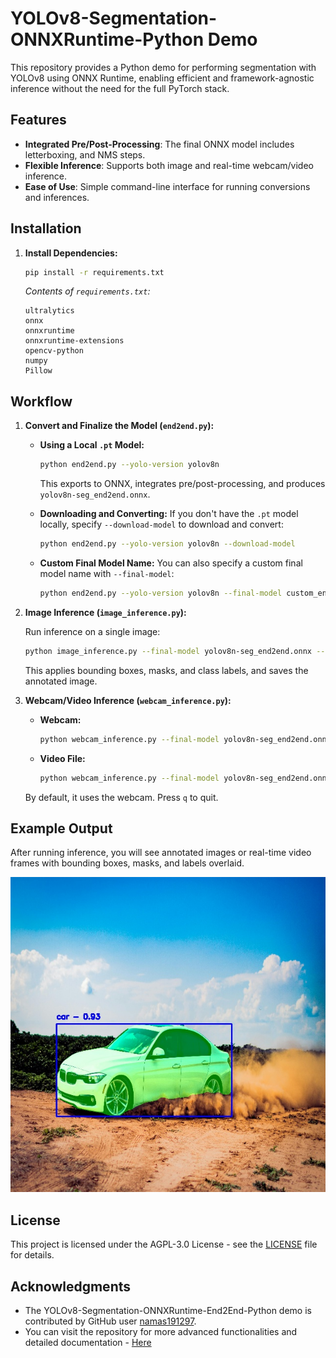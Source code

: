 # YOLOv8-Segmentation-ONNXRuntime-Python Demo

This repository provides a Python demo for performing segmentation with YOLOv8 using ONNX Runtime, enabling efficient and framework-agnostic inference without the need for the full PyTorch stack.

## Features

- **Integrated Pre/Post-Processing**: The final ONNX model includes letterboxing, and NMS steps.
- **Flexible Inference**: Supports both image and real-time webcam/video inference.
- **Ease of Use**: Simple command-line interface for running conversions and inferences.

## Installation

1. **Install Dependencies:**
    ```bash
    pip install -r requirements.txt
    ```

    *Contents of `requirements.txt`:*
    ```
    ultralytics
    onnx
    onnxruntime
    onnxruntime-extensions
    opencv-python
    numpy
    Pillow
    ```

## Workflow

1. **Convert and Finalize the Model (`end2end.py`):**

    - **Using a Local `.pt` Model:**
        ```bash
        python end2end.py --yolo-version yolov8n
        ```
        This exports to ONNX, integrates pre/post-processing, and produces `yolov8n-seg_end2end.onnx`.

    - **Downloading and Converting:**
        If you don't have the `.pt` model locally, specify `--download-model` to download and convert:
        ```bash
        python end2end.py --yolo-version yolov8n --download-model
        ```

    - **Custom Final Model Name:**
        You can also specify a custom final model name with `--final-model`:
        ```bash
        python end2end.py --yolo-version yolov8n --final-model custom_end2end.onnx
        ```

2. **Image Inference (`image_inference.py`):**

    Run inference on a single image:
    ```bash
    python image_inference.py --final-model yolov8n-seg_end2end.onnx --input-image car.jpg --output-image output.jpg
    ```
    This applies bounding boxes, masks, and class labels, and saves the annotated image.

3. **Webcam/Video Inference (`webcam_inference.py`):**

    - **Webcam:**
        ```bash
        python webcam_inference.py --final-model yolov8n-seg_end2end.onnx
        ```
    
    - **Video File:**
        ```bash
        python webcam_inference.py --final-model yolov8n-seg_end2end.onnx --video path/to/video.mp4
        ```
    By default, it uses the webcam. Press `q` to quit.

## Example Output

After running inference, you will see annotated images or real-time video frames with bounding boxes, masks, and labels overlaid.

![ExampleOutput](assets/output.jpg)

## License

This project is licensed under the AGPL-3.0 License - see the [LICENSE](LICENSE) file for details.

## Acknowledgments

- The YOLOv8-Segmentation-ONNXRuntime-End2End-Python demo is contributed by GitHub user [namas191297](https://github.com/namas191297).
- You can visit the repository for more advanced functionalities and detailed documentation - [Here](https://github.com/namas191297/yolov8-segmentation-end2end-onnxruntime)